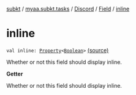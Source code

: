 [subkt](../../../index.md) / [myaa.subkt.tasks](../../index.md) / [Discord](../index.md) / [Field](index.md) / [inline](./inline.md)

# inline

`val inline: `[`Property`](https://docs.gradle.org/current/javadoc/org/gradle/api/provider/Property.html)`<`[`Boolean`](https://kotlinlang.org/api/latest/jvm/stdlib/kotlin/-boolean/index.html)`>` [(source)](https://github.com/Myaamori/SubKt/blob/0.1.8/src/main/kotlin/myaa/subkt/tasks/discordtask.kt#L238)

Whether or not this field should display inline.

**Getter**

Whether or not this field should display inline.

